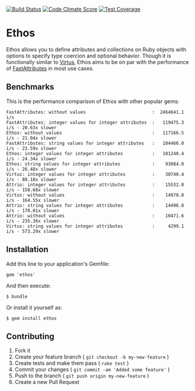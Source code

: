 [![Build Status](https://travis-ci.org/Erol/ethos.svg?branch=master)](https://travis-ci.org/Erol/ethos)
[![Code Climate Score](http://img.shields.io/codeclimate/github/Erol/ethos.svg?style=flat)](https://codeclimate.com/github/Erol/ethos)
[![Test Coverage](https://codeclimate.com/github/Erol/ethos/badges/coverage.svg)](https://codeclimate.com/github/Erol/ethos)

# Ethos

Ethos allows you to define attributes and collections on Ruby objects with options to specify type coercion and optional behavior. Though it is functionally similar to [Virtus](https://github.com/solnic/virtus), Ethos aims to be on par with the performance of [FastAttributes](https://github.com/applift/fast_attributes) in most use cases.

## Benchmarks

This is the performance comparison of Ethos with other popular gems: 

```
FastAttributes: without values                         :  2464641.1 i/s
FastAttributes: integer values for integer attributes  :   119475.3 i/s - 20.63x slower
Ethos: without values                                  :   117166.5 i/s - 21.04x slower
FastAttributes: string values for integer attributes   :   104466.0 i/s - 23.59x slower
Ethos: integer values for integer attributes           :   101240.4 i/s - 24.34x slower
Ethos: string values for integer attributes            :    93084.0 i/s - 26.48x slower
Virtus: integer values for integer attributes          :    30740.4 i/s - 80.18x slower
Attrio: integer values for integer attributes          :    15532.0 i/s - 158.68x slower
Virtus: without values                                 :    14978.0 i/s - 164.55x slower
Attrio: string values for integer attributes           :    14496.8 i/s - 170.01x slower
Attrio: without values                                 :    10471.6 i/s - 235.36x slower
Virtus: string values for integer attributes           :     4299.1 i/s - 573.29x slower
```

## Installation

Add this line to your application's Gemfile:

    gem 'ethos'

And then execute:

    $ bundle

Or install it yourself as:

    $ gem install ethos

## Contributing

1. Fork it
2. Create your feature branch ( `git checkout -b my-new-feature` )
3. Create tests and make them pass ( `rake test` )
4. Commit your changes ( `git commit -am 'Added some feature'` )
5. Push to the branch ( `git push origin my-new-feature` )
6. Create a new Pull Request
